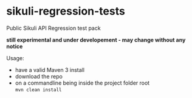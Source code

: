 # sikuli-regression-tests
Public Sikuli API Regression test pack

**still experimental and under developement - may change without any notice**

Usage:
- have a valid Maven 3 install
- download the repo
- on a commandline being inside the project folder root<br>
`mvn clean install`
